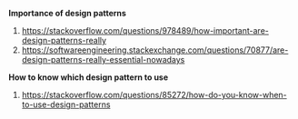 **Importance of design patterns**
1. https://stackoverflow.com/questions/978489/how-important-are-design-patterns-really
2. https://softwareengineering.stackexchange.com/questions/70877/are-design-patterns-really-essential-nowadays

**How to know which design pattern to use**
1. https://stackoverflow.com/questions/85272/how-do-you-know-when-to-use-design-patterns
